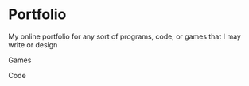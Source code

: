 # Portfolio
My online portfolio for any sort of programs, code, or games that I may write or design

Games

Code
